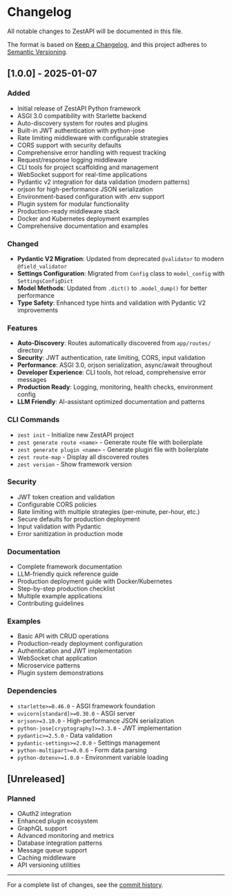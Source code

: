 # Changelog

All notable changes to ZestAPI will be documented in this file.

The format is based on [Keep a Changelog](https://keepachangelog.com/en/1.0.0/),
and this project adheres to [Semantic Versioning](https://semver.org/spec/v2.0.0.html).

## [1.0.0] - 2025-01-07

### Added
- Initial release of ZestAPI Python framework
- ASGI 3.0 compatibility with Starlette backend
- Auto-discovery system for routes and plugins
- Built-in JWT authentication with python-jose
- Rate limiting middleware with configurable strategies
- CORS support with security defaults
- Comprehensive error handling with request tracking
- Request/response logging middleware
- CLI tools for project scaffolding and management
- WebSocket support for real-time applications
- Pydantic v2 integration for data validation (modern patterns)
- orjson for high-performance JSON serialization
- Environment-based configuration with .env support
- Plugin system for modular functionality
- Production-ready middleware stack
- Docker and Kubernetes deployment examples
- Comprehensive documentation and examples

### Changed
- **Pydantic V2 Migration**: Updated from deprecated `@validator` to modern `@field_validator`
- **Settings Configuration**: Migrated from `Config` class to `model_config` with `SettingsConfigDict`
- **Model Methods**: Updated from `.dict()` to `.model_dump()` for better performance
- **Type Safety**: Enhanced type hints and validation with Pydantic V2 improvements

### Features
- **Auto-Discovery**: Routes automatically discovered from `app/routes/` directory
- **Security**: JWT authentication, rate limiting, CORS, input validation
- **Performance**: ASGI 3.0, orjson serialization, async/await throughout
- **Developer Experience**: CLI tools, hot reload, comprehensive error messages
- **Production Ready**: Logging, monitoring, health checks, environment config
- **LLM Friendly**: AI-assistant optimized documentation and patterns

### CLI Commands
- `zest init` - Initialize new ZestAPI project
- `zest generate route <name>` - Generate route file with boilerplate
- `zest generate plugin <name>` - Generate plugin file with boilerplate
- `zest route-map` - Display all discovered routes
- `zest version` - Show framework version

### Security
- JWT token creation and validation
- Configurable CORS policies
- Rate limiting with multiple strategies (per-minute, per-hour, etc.)
- Secure defaults for production deployment
- Input validation with Pydantic
- Error sanitization in production mode

### Documentation
- Complete framework documentation
- LLM-friendly quick reference guide
- Production deployment guide with Docker/Kubernetes
- Step-by-step production checklist
- Multiple example applications
- Contributing guidelines

### Examples
- Basic API with CRUD operations
- Production-ready deployment configuration
- Authentication and JWT implementation
- WebSocket chat application
- Microservice patterns
- Plugin system demonstrations

### Dependencies
- `starlette>=0.46.0` - ASGI framework foundation
- `uvicorn[standard]>=0.30.0` - ASGI server
- `orjson>=3.10.0` - High-performance JSON serialization
- `python-jose[cryptography]>=3.3.0` - JWT implementation
- `pydantic>=2.5.0` - Data validation
- `pydantic-settings>=2.0.0` - Settings management
- `python-multipart>=0.0.6` - Form data parsing
- `python-dotenv>=1.0.0` - Environment variable loading

## [Unreleased]

### Planned
- OAuth2 integration
- Enhanced plugin ecosystem
- GraphQL support
- Advanced monitoring and metrics
- Database integration patterns
- Message queue support
- Caching middleware
- API versioning utilities

---

For a complete list of changes, see the [commit history](https://github.com/madnansultandotme/zestapi-python/commits/main).
